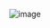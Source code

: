 
![image](https://github.com/MDCummings86/MDCummings86/assets/126340452/f4c64a14-b373-4890-a8f4-e1f456f3ad7c)




